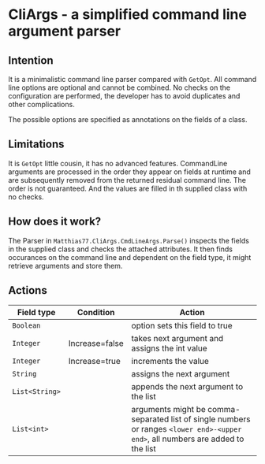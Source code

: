 # CliArgs - a simplified command line argument parser

## Intention

It is a minimalistic command line parser compared with `GetOpt`. 
All command line options are optional and cannot be combined. 
No checks on the configuration are performed, the developer has to avoid duplicates and other complications.

The possible options are specified as annotations on the fields of a class. 

## Limitations

It is `GetOpt` little cousin, it has no advanced features. CommandLine arguments are processed in the order they appear on fields at runtime and are subsequently removed from the returned residual command line. The order is not guaranteed. And the values are filled in th supplied class with no checks.

## How does it work?

The Parser in `Matthias77.CliArgs.CmdLineArgs.Parse()` inspects the fields in the supplied class and checks the attached attributes. It then finds occurances on the command line and dependent on the field type, it might retrieve arguments and store them.

## Actions

Field type | Condition | Action
--- | --- | ---
`Boolean` | | option sets this field to true
`Integer` | Increase=false | takes next argument and assigns the int value
`Integer` | Increase=true | increments the value
`String` | | assigns the next argument
`List<String>` | | appends the next argument to the list
`List<int>` | | arguments might be comma-separated list of single numbers or ranges	`<lower end>-<upper end>`, all numbers are added to the list
